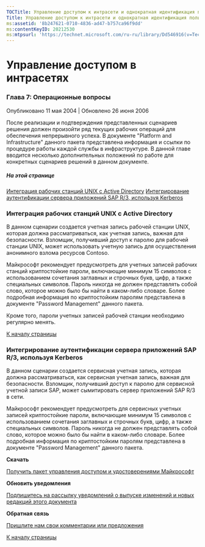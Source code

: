 ```yaml
---
TOCTitle: Управление доступом к интрасети и однократная идентификация пользователя
Title: Управление доступом к интрасети и однократная идентификация пользователя
ms:assetid: '8b247621-0710-4836-ad47-b757ca96f9dd'
ms:contentKeyID: 20212530
ms:mtpsurl: 'https://technet.microsoft.com/ru-ru/library/Dd546916(v=TechNet.10)'
---
```


Управление доступом в интрасетях
================================

### Глава 7: Операционные вопросы

Опубликовано 11 мая 2004 | Обновлено 26 июня 2006

После реализации и подтверждения представленных сценариев решения должен произойти ряд текущих рабочих операций для обеспечения непрерывного успеха. В документе "Platform and Infrastructure" данного пакета представлена информация и ссылки по процедуре работы каждой службы в инфраструктуре. В данной главе вводится несколько дополнительных положений по работе для конкретных сценариев решений в данном документе.

##### На этой странице

[](#ebaa)[Интеграция рабочих станций UNIX с Active Directory](#ebaa)
[](#eaaa)[Интегрирование аутентификации сервера приложений SAP R/3, используя Kerberos](#eaaa)

### Интеграция рабочих станций UNIX с Active Directory

В данном сценарии создается учетная запись рабочей станции UNIX, которая должна рассматриваться, как учетная запись, важная для безопасности. Взломщик, получивший доступ к паролю для рабочей станции UNIX, может использовать учетную запись для осуществления анонимного взлома ресурсов Contoso.

Майкрософт рекомендует предусмотреть для учетных записей рабочих станций криптостойкие пароли, включающие минимум 15 символов с использованием сочетания заглавных и строчных букв, цифр, а также специальных символов. Пароль никогда не должен представлять собой слово, которое можно было бы найти в каком-либо словаре. Более подробная информация по криптостойким паролям представлена в документе "Password Management" данного пакета.

Кроме того, пароли учетных записей рабочей станции необходимо регулярно менять.

[](#mainsection)[К началу страницы](#mainsection)

### Интегрирование аутентификации сервера приложений SAP R/3, используя Kerberos

В данном сценарии создается сервисная учетная запись, которая должна рассматриваться, как сервисная учетная запись, важная для безопасности. Взломщик, получивший доступ к паролю для сервисной учетной записи SAP, может сымитировать сервер приложений SAP R/3 в сети.

Майкрософт рекомендует предусмотреть для сервисных учетных записей криптостойкие пароли, включающие минимум 15 символов с использованием сочетания заглавных и строчных букв, цифр, а также специальных символов. Пароль никогда не должен представлять собой слово, которое можно было бы найти в каком-либо словаре. Более подробная информация по криптостойким паролям представлена в документе "Password Management" данного пакета.

**Скачать**

[Получить пакет управления доступом и удостоверениями Майкрософт](http://go.microsoft.com/fwlink/?linkid=14842)

**Обновить уведомления**

[Подпишитесь на рассылку уведомлений о выпуске изменений и новых редакций этого документа](http://go.microsoft.com/fwlink/?linkid=54982)

**Обратная связь**

[Пришлите нам свои комментарии или предложения](mailto:secwish@microsoft.com?subject=microsoft%20identity%20and%20access%20management%20series)

[](#mainsection)[К началу страницы](#mainsection)

